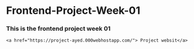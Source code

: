 # Frontend-Project-Week-01

### This is the frontend project week 01


    <a href="https://project-ayed.000webhostapp.com/"> Project websit</a>
    

